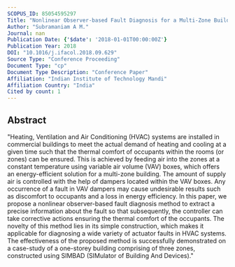 ```yaml
---
SCOPUS_ID: 85054595297
Title: "Nonlinear Observer-based Fault Diagnosis for a Multi-Zone Building <sup>⁎</sup>"
Author: "Subramaniam A M."
Journal: nan
Publication Date: {'$date': '2018-01-01T00:00:00Z'}
Publication Year: 2018
DOI: "10.1016/j.ifacol.2018.09.629"
Source Type: "Conference Proceeding"
Document Type: "cp"
Document Type Description: "Conference Paper"
Affiliation: "Indian Institute of Technology Mandi"
Affiliation Country: "India"
Cited by count: 1
---
```


## Abstract
"Heating, Ventilation and Air Conditioning (HVAC) systems are installed in commercial buildings to meet the actual demand of heating and cooling at a given time such that the thermal comfort of occupants within the rooms (or zones) can be ensured. This is achieved by feeding air into the zones at a constant temperature using variable air volume (VAV) boxes, which offers an energy-efficient solution for a multi-zone building. The amount of supply air is controlled with the help of dampers located within the VAV boxes. Any occurrence of a fault in VAV dampers may cause undesirable results such as discomfort to occupants and a loss in energy efficiency. In this paper, we propose a nonlinear observer-based fault diagnosis method to extract a precise information about the fault so that subsequently, the controller can take corrective actions ensuring the thermal comfort of the occupants. The novelty of this method lies in its simple construction, which makes it applicable for diagnosing a wide variety of actuator faults in HVAC systems. The effectiveness of the proposed method is successfully demonstrated on a case-study of a one-storey building comprising of three zones, constructed using SIMBAD (SIMulator of Building And Devices)."
